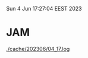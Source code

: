Sun  4 Jun 17:27:04 EEST 2023
# JAM
<a href='./cache/202306/04_17.log'>./cache/202306/04_17.log</a>
